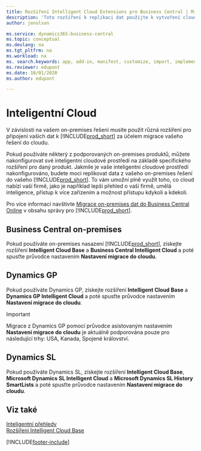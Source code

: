 ```yaml
---
title: Rozšíření Intelligent Cloud Extensions pro Business Central | Microsoft Docs
description: 'Toto rozšíření k replikaci dat použijte k vytvoření cloudové kopie dat, abyste byli připojeni k inteligentnímu cloudu.'
author: jenolson

ms.service: dynamics365-business-central
ms.topic: conceptual
ms.devlang: na
ms.tgt_pltfrm: na
ms.workload: na
ms. search.keywords: app, add-in, manifest, customize, import, implement
ms.reviewer: edupont
ms.date: 10/01/2020
ms.author: edupont

---
```


# Inteligentní Cloud

V závislosti na vašem on-premises řešení musíte použít různá rozšíření pro připojení vašich dat k [!INCLUDE[prod_short](includes/prod_short.md)] za účelem migrace vašeho řešení do cloudu.

Pokud používáte některý z podporovaných on-premises produktů, můžete nakonfigurovat své inteligentní cloudové prostředí na základě specifického rozšíření pro daný produkt. Jakmile je vaše inteligentní cloudové prostředí nakonfigurováno, budete moci replikovat data z vašeho on-premises řešení do vašeho [!INCLUDE[prod_short](includes/prod_short.md)]. To vám umožní plně využít toho, co cloud nabízí vaší firmě, jako je například lepší přehled o vaší firmě, umělá inteligence, přístup k více zařízením a možnost přístupu kdykoli a kdekoli.

Pro více informací navštivte [Migrace on-premises dat do Business Central Online](/dynamics365/business-central/dev-itpro/administration/migrate-data) v obsahu správy pro [!INCLUDE[prod_short](includes/prod_short.md)].

## Business Central on-premises

Pokud používáte on-premises nasazení [!INCLUDE[prod_short](includes/prod_short.md)], získejte rozšíření **Intelligent Cloud Base** a **Business Central Intelligent Cloud** a poté spusťte průvodce nastavením **Nastavení migrace do cloudu**.

## Dynamics GP

Pokud používáte Dynamics GP, získejte rozšíření **Intelligent Cloud Base** a **Dynamics GP Intelligent Cloud** a poté spusťte průvodce nastavením **Nastavení migrace do cloudu**.

> [!IMPORTANT]
> Migrace z Dynamics GP pomocí průvodce asistovaným nastavením **Nastavení migrace do cloudu** je aktuálně podporována pouze pro následující trhy: USA, Kanada, Spojené království.

## Dynamics SL

Pokud používáte Dynamics SL, získejte rozšíření **Intelligent Cloud Base**, **Microsoft Dynamics SL Intelligent Cloud** a **Microsoft Dynamics SL History SmartLists** a poté spusťte průvodce nastavením **Nastavení migrace do cloudu**.

## Viz také

[Inteligentní přehledy](about-intelligent-cloud.md)    
[Rozšíření Intelligent Cloud Base](ui-extensions-intelligent-cloud.md)


[!INCLUDE[footer-include](includes/footer-banner.md)]